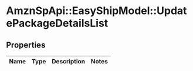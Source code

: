 # AmznSpApi::EasyShipModel::UpdatePackageDetailsList

## Properties
Name | Type | Description | Notes
------------ | ------------- | ------------- | -------------

